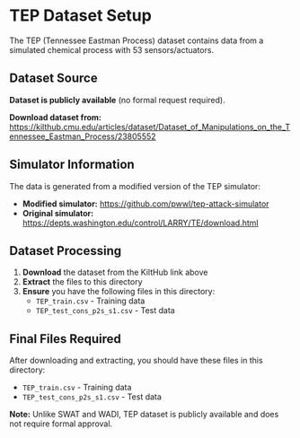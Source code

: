 # TEP Dataset Setup

The TEP (Tennessee Eastman Process) dataset contains data from a simulated chemical process with 53 sensors/actuators.

## Dataset Source

**Dataset is publicly available** (no formal request required).

**Download dataset from:** https://kilthub.cmu.edu/articles/dataset/Dataset_of_Manipulations_on_the_Tennessee_Eastman_Process/23805552

## Simulator Information

The data is generated from a modified version of the TEP simulator:
- **Modified simulator:** https://github.com/pwwl/tep-attack-simulator
- **Original simulator:** https://depts.washington.edu/control/LARRY/TE/download.html

## Dataset Processing

1. **Download** the dataset from the KiltHub link above
2. **Extract** the files to this directory
3. **Ensure** you have the following files in this directory:
   - `TEP_train.csv` - Training data
   - `TEP_test_cons_p2s_s1.csv` - Test data

## Final Files Required

After downloading and extracting, you should have these files in this directory:
- `TEP_train.csv` - Training data  
- `TEP_test_cons_p2s_s1.csv` - Test data

**Note:** Unlike SWAT and WADI, TEP dataset is publicly available and does not require formal approval.










